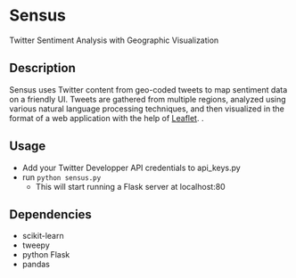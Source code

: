 # Sensus
Twitter Sentiment Analysis with Geographic Visualization


Description
------------
Sensus uses Twitter content from geo-coded tweets to map sentiment data on a friendly UI. 
Tweets are gathered from multiple regions, analyzed using various natural language processing techniques, and then 
visualized in the format of a web application with the help of [Leaflet](https://leafletjs.com/).
.


Usage
------------
* Add your Twitter Developper API credentials to api_keys.py
* run  `python sensus.py`  
  - This will start running a Flask server at localhost:80
  

Dependencies
------------
* scikit-learn
* tweepy
* python Flask
* pandas
